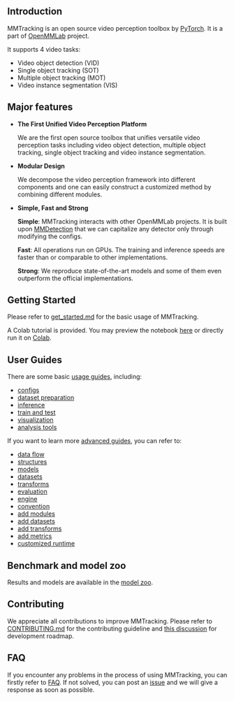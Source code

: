 ## Introduction

MMTracking is an open source video perception toolbox by [PyTorch](https://pytorch.org/). It is a part of [OpenMMLab](https://openmmlab.com) project.

It supports 4 video tasks:

- Video object detection (VID)
- Single object tracking (SOT)
- Multiple object tracking (MOT)
- Video instance segmentation (VIS)

## Major features

- **The First Unified Video Perception Platform**

  We are the first open source toolbox that unifies versatile video perception tasks including video object detection, multiple object tracking, single object tracking and video instance segmentation.

- **Modular Design**

  We decompose the video perception framework into different components and one can easily construct a customized method by combining different modules.

- **Simple, Fast and Strong**

  **Simple**: MMTracking interacts with other OpenMMLab projects. It is built upon [MMDetection](https://github.com/open-mmlab/mmdetection) that we can capitalize any detector only through modifying the configs.

  **Fast**: All operations run on GPUs. The training and inference speeds are faster than or comparable to other implementations.

  **Strong**: We reproduce state-of-the-art models and some of them even outperform the official implementations.

## Getting Started

Please refer to [get_started.md](docs/en/get_started.md) for the basic usage of MMTracking.

A Colab tutorial is provided. You may preview the notebook [here](./demo/MMTracking_Tutorial.ipynb) or directly run it on [Colab](https://colab.research.google.com/github/open-mmlab/mmtracking/blob/master/demo/MMTracking_Tutorial.ipynb).

## User Guides

There are some basic [usage guides](docs/en/user_guides/), including:

- [configs](docs/en/user_guides/1_config.md)
- [dataset preparation](docs/en/user_guides/2_dataset_prepare.md)
- [inference](docs/en/user_guides/3_inference.md)
- [train and test](docs/en/user_guides/4_train_test.md)
- [visualization](docs/en/user_guides/5_visualization.md)
- [analysis tools](docs/en/user_guides/6_analysis_tools.md)

If you want to learn more [advanced guides](docs/en/advanced_guides), you can refer to:

- [data flow](docs/en/advanced_guides/1_data_flow.md)
- [structures](docs/en/advanced_guides/2_structures.md)
- [models](docs/en/advanced_guides/3_models.md)
- [datasets](docs/en/advanced_guides/4_datasets.md)
- [transforms](docs/en/advanced_guides/5_transforms.md)
- [evaluation](docs/en/advanced_guides/6_evaluation.md)
- [engine](docs/en/advanced_guides/7_engine.md)
- [convention](docs/en/advanced_guides/8_convention.md)
- [add modules](docs/en/advanced_guides/9_add_modules.md)
- [add datasets](docs/en/advanced_guides/10_add_datasets.md)
- [add transforms](docs/en/advanced_guides/11_add_transforms.md)
- [add metrics](docs/en/advanced_guides/12_add_metrics.md)
- [customized runtime](docs/en/advanced_guides/13_custime_runtime.md)

## Benchmark and model zoo

Results and models are available in the [model zoo](docs/en/model_zoo.md).

## Contributing

We appreciate all contributions to improve MMTracking. Please refer to [CONTRIBUTING.md](https://github.com/open-mmlab/mmcv/blob/master/CONTRIBUTING.md) for the contributing guideline and [this discussion](https://github.com/open-mmlab/mmtracking/issues/73) for development roadmap.

## FAQ

If you encounter any problems in the process of using MMTracking, you can firstly refer to [FAQ](docs/en/notes/faq.md). If not solved, you can post an [issue](https://github.com/open-mmlab/mmtracking/issues/) and we will give a response as soon as possible.

